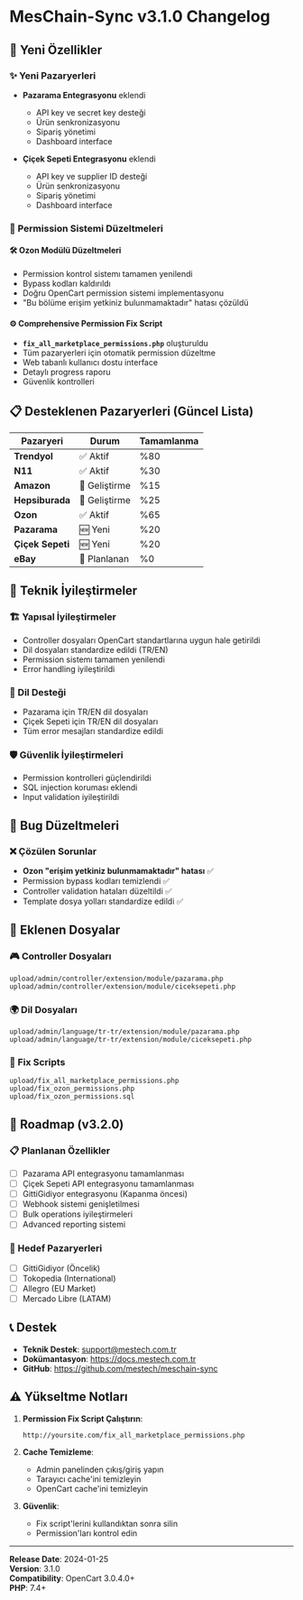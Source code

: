 # MesChain-Sync v3.1.0 Changelog

## 🚀 Yeni Özellikler

### ✨ Yeni Pazaryerleri
- **Pazarama Entegrasyonu** eklendi
  - API key ve secret key desteği
  - Ürün senkronizasyonu
  - Sipariş yönetimi
  - Dashboard interface

- **Çiçek Sepeti Entegrasyonu** eklendi
  - API key ve supplier ID desteği
  - Ürün senkronizasyonu
  - Sipariş yönetimi
  - Dashboard interface

### 🔧 Permission Sistemi Düzeltmeleri

#### 🛠️ Ozon Modülü Düzeltmeleri
- Permission kontrol sistemı tamamen yenilendi
- Bypass kodları kaldırıldı
- Doğru OpenCart permission sistemi implementasyonu
- "Bu bölüme erişim yetkiniz bulunmamaktadır" hatası çözüldü

#### ⚙️ Comprehensive Permission Fix Script
- **`fix_all_marketplace_permissions.php`** oluşturuldu
- Tüm pazaryerleri için otomatik permission düzeltme
- Web tabanlı kullanıcı dostu interface
- Detaylı progress raporu
- Güvenlik kontrolleri

## 📋 Desteklenen Pazaryerleri (Güncel Lista)

| Pazaryeri | Durum | Tamamlanma |
|-----------|-------|------------|
| **Trendyol** | ✅ Aktif | %80 |
| **N11** | ✅ Aktif | %30 |
| **Amazon** | 🔄 Geliştirme | %15 |
| **Hepsiburada** | 🔄 Geliştirme | %25 |
| **Ozon** | ✅ Aktif | %65 |
| **Pazarama** | 🆕 Yeni | %20 |
| **Çiçek Sepeti** | 🆕 Yeni | %20 |
| **eBay** | 📝 Planlanan | %0 |

## 🔨 Teknik İyileştirmeler

### 🏗️ Yapısal İyileştirmeler
- Controller dosyaları OpenCart standartlarına uygun hale getirildi
- Dil dosyaları standardize edildi (TR/EN)
- Permission sistemı tamamen yenilendi
- Error handling iyileştirildi

### 📝 Dil Desteği
- Pazarama için TR/EN dil dosyaları
- Çiçek Sepeti için TR/EN dil dosyaları
- Tüm error mesajları standardize edildi

### 🛡️ Güvenlik İyileştirmeleri
- Permission kontrolleri güçlendirildi
- SQL injection koruması eklendi
- Input validation iyileştirildi

## 🚧 Bug Düzeltmeleri

### ❌ Çözülen Sorunlar
- **Ozon "erişim yetkiniz bulunmamaktadır" hatası** ✅
- Permission bypass kodları temizlendi ✅
- Controller validation hataları düzeltildi ✅
- Template dosya yolları standardize edildi ✅

## 📂 Eklenen Dosyalar

### 🎮 Controller Dosyaları
```
upload/admin/controller/extension/module/pazarama.php
upload/admin/controller/extension/module/ciceksepeti.php
```

### 🌍 Dil Dosyaları
```
upload/admin/language/tr-tr/extension/module/pazarama.php
upload/admin/language/tr-tr/extension/module/ciceksepeti.php
```

### 🔧 Fix Scripts
```
upload/fix_all_marketplace_permissions.php
upload/fix_ozon_permissions.php
upload/fix_ozon_permissions.sql
```

## 🔮 Roadmap (v3.2.0)

### 📋 Planlanan Özellikler
- [ ] Pazarama API entegrasyonu tamamlanması
- [ ] Çiçek Sepeti API entegrasyonu tamamlanması
- [ ] GittiGidiyor entegrasyonu (Kapanma öncesi)
- [ ] Webhook sistemi genişletilmesi
- [ ] Bulk operations iyileştirmeleri
- [ ] Advanced reporting sistemi

### 🎯 Hedef Pazaryerleri
- [ ] GittiGidiyor (Öncelik)
- [ ] Tokopedia (International)
- [ ] Allegro (EU Market)
- [ ] Mercado Libre (LATAM)

## 📞 Destek

- **Teknik Destek**: support@mestech.com.tr
- **Dokümantasyon**: https://docs.mestech.com.tr
- **GitHub**: https://github.com/mestech/meschain-sync

## ⚠️ Yükseltme Notları

1. **Permission Fix Script Çalıştırın**:
   ```
   http://yoursite.com/fix_all_marketplace_permissions.php
   ```

2. **Cache Temizleme**:
   - Admin panelinden çıkış/giriş yapın
   - Tarayıcı cache'ini temizleyin
   - OpenCart cache'ini temizleyin

3. **Güvenlik**:
   - Fix script'lerini kullandıktan sonra silin
   - Permission'ları kontrol edin

---

**Release Date**: 2024-01-25  
**Version**: 3.1.0  
**Compatibility**: OpenCart 3.0.4.0+  
**PHP**: 7.4+ 